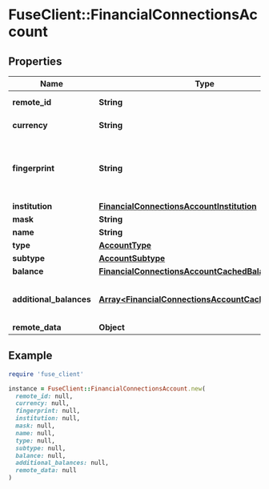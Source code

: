 # FuseClient::FinancialConnectionsAccount

## Properties

| Name | Type | Description | Notes |
| ---- | ---- | ----------- | ----- |
| **remote_id** | **String** | Remote Id of the account, ie Plaid or Teller account id |  |
| **currency** | **String** | The ISO-4217 currency code of the account. |  |
| **fingerprint** | **String** | Uniquely identifies this account across all accounts for a single financial connection. Used for reconnection deduplication. See more information here: https://letsfuse.readme.io/docs/duplicate-accounts |  |
| **institution** | [**FinancialConnectionsAccountInstitution**](FinancialConnectionsAccountInstitution.md) |  | [optional] |
| **mask** | **String** | The partial account number. | [optional] |
| **name** | **String** | The account&#39;s name, ie &#39;My Checking&#39; |  |
| **type** | [**AccountType**](AccountType.md) |  |  |
| **subtype** | [**AccountSubtype**](AccountSubtype.md) |  | [optional] |
| **balance** | [**FinancialConnectionsAccountCachedBalance**](FinancialConnectionsAccountCachedBalance.md) |  |  |
| **additional_balances** | [**Array&lt;FinancialConnectionsAccountCachedBalance&gt;**](FinancialConnectionsAccountCachedBalance.md) | An array of additional balances. This may be used for investment type accounts where the user can have multiple balances across different currencies. | [optional] |
| **remote_data** | **Object** |  |  |

## Example

```ruby
require 'fuse_client'

instance = FuseClient::FinancialConnectionsAccount.new(
  remote_id: null,
  currency: null,
  fingerprint: null,
  institution: null,
  mask: null,
  name: null,
  type: null,
  subtype: null,
  balance: null,
  additional_balances: null,
  remote_data: null
)
```

